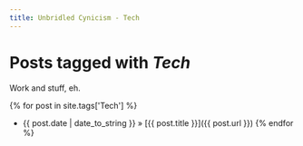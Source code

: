 ```yaml
---
title: Unbridled Cynicism - Tech
---
```


# Posts tagged with *Tech*

Work and stuff, eh.

{% for post in site.tags['Tech'] %}
* <span class="datestamp">{{ post.date | date_to_string }}</span> &raquo; [{{ post.title }}]({{ post.url }})
{% endfor %}
